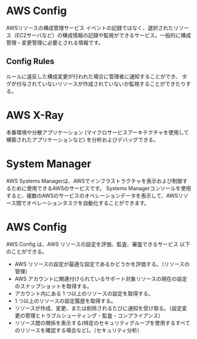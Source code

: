 # AWS Config
AWSリソースの構成管理サービス
イベントの記録ではなく、選択されたリソース（EC2サーバなど）の構成情報の記録や監視ができるサービス。一般的に構成管理・変更管理に必要とされる情報です。

## Config Rules
ルールに違反した構成変更が行われた場合に管理者に通知することができ、
タグが付与されていないリソースが作成されていないか監視することができたりする。


# AWS X-Ray
本番環境や分散アプリケーション (マイクロサービスアーキテクチャを使用して構築されたアプリケーションなど) を分析およびデバッグできる。

# System Manager
AWS Systems Managerは、AWSでインフラストラクチャを表示および制御するために使用できるAWSのサービスです。
Systems Managerコンソールを使用すると、複数のAWSのサービスのオペレーションデータを表示して、AWSリソース間でオペレーションタスクを自動化することができます。

# AWS Config
AWS Config は、AWS リソースの設定を評価、監査、審査できるサービス
以下のことができる。
- AWS リソースの設定が最適な設定であるかどうかを評価する。（リソースの管理）
- AWS アカウントに関連付けられているサポート対象リソースの現在の設定のスナップショットを取得する。
- アカウント内にある 1 つ以上のリソースの設定を取得する。
- 1 つ以上のリソースの設定履歴を取得する。
- リソースが作成、変更、または削除されるたびに通知を受け取る。（設定変更の管理とトラブルシューティング・監査・コンプライアンス）
- リソース間の関係を表示する(特定のセキュリティグループを使用するすべてのリソースを確認する場合など)。（セキュリティ分析）
